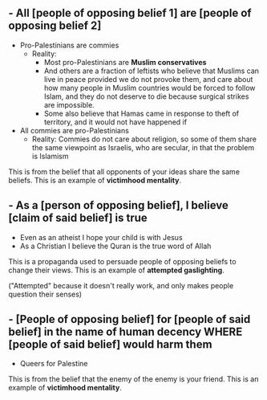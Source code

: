 
## \- All [people of opposing belief 1] are [people of opposing belief 2]
- Pro-Palestinians are commies
	- Reality:
		- Most pro-Palestinians are **Muslim conservatives**
		- And others are a fraction of leftists who believe that Muslims can live in peace provided we do not provoke them, and care about how many people in Muslim countries would be forced to follow Islam, and they do not deserve to die because surgical strikes are impossible.
		- Some also believe that Hamas came in response to theft of territory, and it would not have happened if 
- All commies are pro-Palestinians
	- Reality: Commies do not care about religion, so some of them share the same viewpoint as Israelis, who are secular, in that the problem is Islamism

This is from the belief that all opponents of your ideas share the same beliefs.
This is an example of **victimhood mentality**.
## \- As a [person of opposing belief], I believe [claim of said belief] is true
- Even as an atheist I hope your child is with Jesus
- As a Christian I believe the Quran is the true word of Allah

This is a propaganda used to persuade people of opposing beliefs to change their views.
This is an example of **attempted gaslighting**.

("Attempted" because it doesn't really work, and only makes people question their senses)
## \- [People of opposing belief] for [people of said belief] in the name of human decency WHERE [people of said belief] would harm them
- Queers for Palestine

This is from the belief that the enemy of the enemy is your friend.
This is an example of **victimhood mentality**.

